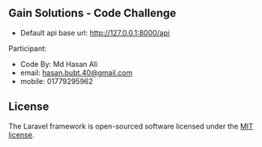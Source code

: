 
## Gain Solutions - Code Challenge


* Default api base url: http://127.0.0.1:8000/api


Participant: 

* Code By: Md Hasan Ali
* email: hasan.bubt.40@gmail.com
* mobile: 01779295962


## License

The Laravel framework is open-sourced software licensed under the [MIT license](https://opensource.org/licenses/MIT).
